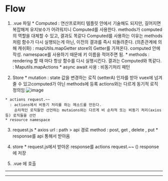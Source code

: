 # Flow
  1) .vue 파일
    * Computed
      : 연산프로퍼티
        템플릿 안에서 기술해도 되지만, 길어지면 복잡해져 유지보수가 어려워지니 Computed를 사용한다.
        methods가 computed의 역할을 대체할 수 있고, 결과도 똑같다
        Computed를 사용하는 이유는 methods 처럼 함수가 다시 실행되는게 아닌, 이전의 결과를 즉시 되돌려준다. (의존관계에 의해 캐쉬화)
      : mapUtils.mapGetter
        store의 Getter를 가져온다. computed 안에 작성.
        namespace를 사용하기 때문에 키 이름을 적어주면 됨.
    * methods
      : rendering 할 때 마다 항상 함수를 다시 실행시킨다.
        결과는 Computed와 똑같다.
      : Maputils.mapActions
    * async await 사용
      : 비동기처리 패턴
        
  
  2) Store
    * mutation
      : state 값을 변경하는 로직 (setterA)
        인자를 받아 vuex에 넘겨줄 수 있고computed가 아닌 methods에 등록
        actions와는 다르게 동기적 로직 정의임
        ![image](https://user-images.githubusercontent.com/96723249/207990806-ce9244d3-b6b3-4aa2-86b1-4418a07e311b.png)

    * actions request.~~
      : actions에서 비동기 처리를 하는 메소드를 만든다.
        순차적인 로직들만 선언하는 mutaions와는 다르게 비 순차적 또는 비동기 처리(axios 등) 로직들을 선언
    * resource namespace
  
  3) request.js
    * axios
      url : path  > api 경로
      method : post, get , delete , put
    * response를 api 통해서 받아옴

  4) store
    * request.js에서 받아온 response를
      actions request.~~ () response에 저장
      
  5) .vue 에 호출

<hr>
<hr>
